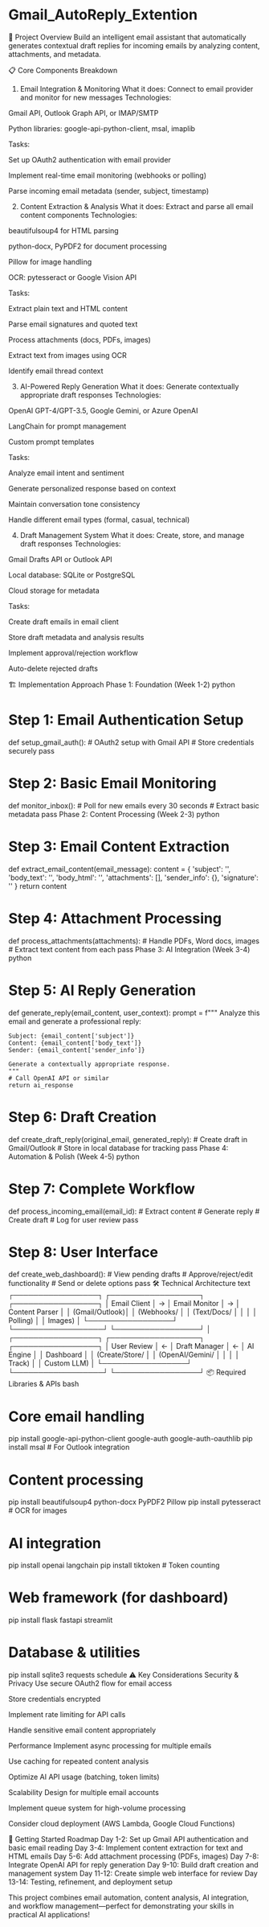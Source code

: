 # Gmail_AutoReply_Extention

🎯 Project Overview
Build an intelligent email assistant that automatically generates contextual draft replies for incoming emails by analyzing content, attachments, and metadata.

📋 Core Components Breakdown
1. Email Integration & Monitoring
What it does: Connect to email provider and monitor for new messages
Technologies:

Gmail API, Outlook Graph API, or IMAP/SMTP

Python libraries: google-api-python-client, msal, imaplib

Tasks:

Set up OAuth2 authentication with email provider

Implement real-time email monitoring (webhooks or polling)

Parse incoming email metadata (sender, subject, timestamp)

2. Content Extraction & Analysis
What it does: Extract and parse all email content components
Technologies:

beautifulsoup4 for HTML parsing

python-docx, PyPDF2 for document processing

Pillow for image handling

OCR: pytesseract or Google Vision API

Tasks:

Extract plain text and HTML content

Parse email signatures and quoted text

Process attachments (docs, PDFs, images)

Extract text from images using OCR

Identify email thread context

3. AI-Powered Reply Generation
What it does: Generate contextually appropriate draft responses
Technologies:

OpenAI GPT-4/GPT-3.5, Google Gemini, or Azure OpenAI

LangChain for prompt management

Custom prompt templates

Tasks:

Analyze email intent and sentiment

Generate personalized response based on context

Maintain conversation tone consistency

Handle different email types (formal, casual, technical)

4. Draft Management System
What it does: Create, store, and manage draft responses
Technologies:

Gmail Drafts API or Outlook API

Local database: SQLite or PostgreSQL

Cloud storage for metadata

Tasks:

Create draft emails in email client

Store draft metadata and analysis results

Implement approval/rejection workflow

Auto-delete rejected drafts

🏗️ Implementation Approach
Phase 1: Foundation (Week 1-2)
python
# Step 1: Email Authentication Setup
def setup_gmail_auth():
    # OAuth2 setup with Gmail API
    # Store credentials securely
    pass

# Step 2: Basic Email Monitoring
def monitor_inbox():
    # Poll for new emails every 30 seconds
    # Extract basic metadata
    pass
Phase 2: Content Processing (Week 2-3)
python
# Step 3: Email Content Extraction
def extract_email_content(email_message):
    content = {
        'subject': '',
        'body_text': '',
        'body_html': '',
        'attachments': [],
        'sender_info': {},
        'signature': ''
    }
    return content

# Step 4: Attachment Processing
def process_attachments(attachments):
    # Handle PDFs, Word docs, images
    # Extract text content from each
    pass
Phase 3: AI Integration (Week 3-4)
python
# Step 5: AI Reply Generation
def generate_reply(email_content, user_context):
    prompt = f"""
    Analyze this email and generate a professional reply:
    
    Subject: {email_content['subject']}
    Content: {email_content['body_text']}
    Sender: {email_content['sender_info']}
    
    Generate a contextually appropriate response.
    """
    # Call OpenAI API or similar
    return ai_response

# Step 6: Draft Creation
def create_draft_reply(original_email, generated_reply):
    # Create draft in Gmail/Outlook
    # Store in local database for tracking
    pass
Phase 4: Automation & Polish (Week 4-5)
python
# Step 7: Complete Workflow
def process_incoming_email(email_id):
    # Extract content
    # Generate reply
    # Create draft
    # Log for user review
    pass

# Step 8: User Interface
def create_web_dashboard():
    # View pending drafts
    # Approve/reject/edit functionality
    # Send or delete options
    pass
🛠️ Technical Architecture
text
┌─────────────────┐    ┌──────────────────┐    ┌─────────────────┐
│   Email Client  │ -> │  Email Monitor   │ -> │ Content Parser  │
│  (Gmail/Outlook)│    │   (Webhooks/     │    │  (Text/Docs/    │
│                 │    │    Polling)      │    │   Images)       │
└─────────────────┘    └──────────────────┘    └─────────────────┘
                                                         │
┌─────────────────┐    ┌──────────────────┐    ┌─────────────────┐
│   User Review   │ <- │  Draft Manager   │ <- │   AI Engine     │
│   Dashboard     │    │  (Create/Store/  │    │ (OpenAI/Gemini/ │
│                 │    │   Track)         │    │  Custom LLM)    │
└─────────────────┘    └──────────────────┘    └─────────────────┘
📦 Required Libraries & APIs
bash
# Core email handling
pip install google-api-python-client google-auth google-auth-oauthlib
pip install msal  # For Outlook integration

# Content processing
pip install beautifulsoup4 python-docx PyPDF2 Pillow
pip install pytesseract  # OCR for images

# AI integration
pip install openai langchain
pip install tiktoken  # Token counting

# Web framework (for dashboard)
pip install flask fastapi streamlit

# Database & utilities
pip install sqlite3 requests schedule
⚠️ Key Considerations
Security & Privacy
Use secure OAuth2 flow for email access

Store credentials encrypted

Implement rate limiting for API calls

Handle sensitive email content appropriately

Performance
Implement async processing for multiple emails

Use caching for repeated content analysis

Optimize AI API usage (batching, token limits)

Scalability
Design for multiple email accounts

Implement queue system for high-volume processing

Consider cloud deployment (AWS Lambda, Google Cloud Functions)

🚀 Getting Started Roadmap
Day 1-2: Set up Gmail API authentication and basic email reading
Day 3-4: Implement content extraction for text and HTML emails
Day 5-6: Add attachment processing (PDFs, images)
Day 7-8: Integrate OpenAI API for reply generation
Day 9-10: Build draft creation and management system
Day 11-12: Create simple web interface for review
Day 13-14: Testing, refinement, and deployment setup

This project combines email automation, content analysis, AI integration, and workflow management—perfect for demonstrating your skills in practical AI applications!